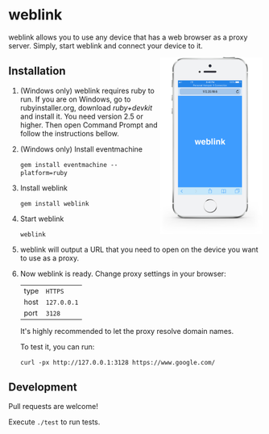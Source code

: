 # weblink

weblink allows you to use any device that has a web browser as a proxy server.
Simply, start weblink and connect your device to it.

<img src="weblink.png" alt="weblink" align="right" width="40%">

## Installation

1. (Windows only) weblink requires ruby to run. If you are on Windows, go to
   rubyinstaller.org, download *ruby+devkit* and install it. You need version
   2.5 or higher. Then open Command Prompt and follow the instructions bellow.

1. (Windows only) Install eventmachine

   ```
   gem install eventmachine --platform=ruby
   ```

1. Install weblink

   ```
   gem install weblink
   ```

1. Start weblink

   ```
   weblink
   ```

1. weblink will output a URL that you need to open on the device you want to use
   as a proxy.

1. Now weblink is ready. Change proxy settings in your browser:

   |||
   |---|---|
   | type | `HTTPS` |
   | host | `127.0.0.1` |
   | port | `3128` |

   It's highly recommended to let the proxy resolve domain names.

   To test it, you can run:

   ```
   curl -px http://127.0.0.1:3128 https://www.google.com/
   ```

## Development

Pull requests are welcome!

Execute `./test` to run tests.
